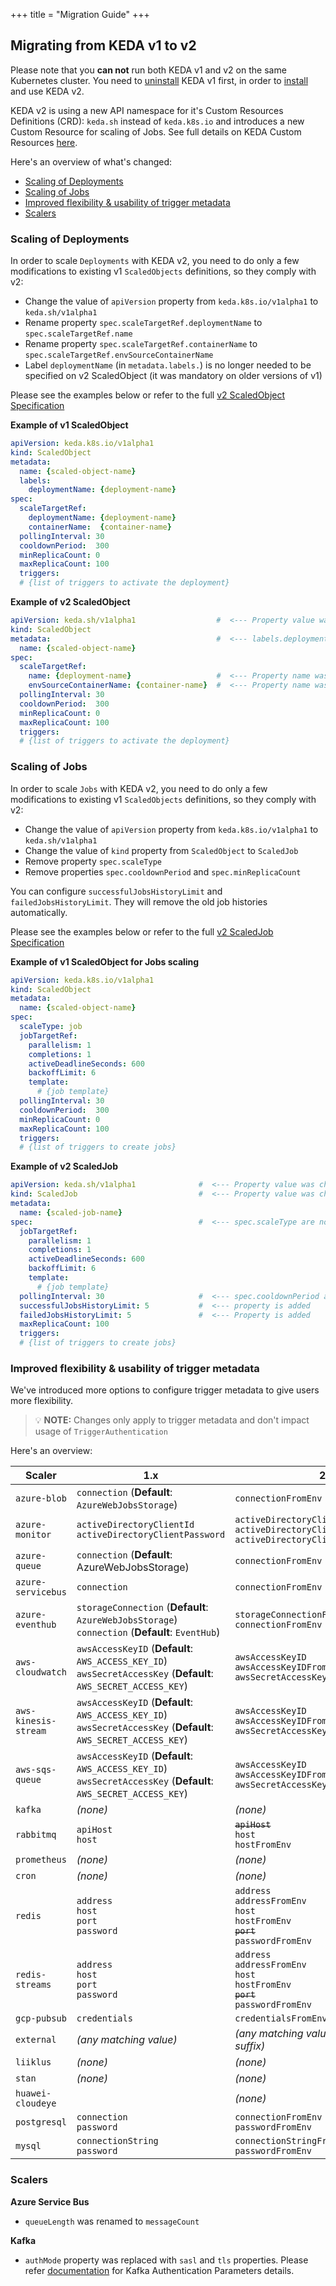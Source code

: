 +++
title = "Migration Guide"
+++

## Migrating from KEDA v1 to v2

Please note that you **can not** run both KEDA v1 and v2 on the same Kubernetes cluster. You need to [uninstall](../../1.5/deploy) KEDA v1 first, in order to [install](../deploy) and use KEDA v2.

KEDA v2 is using a new API namespace for it's Custom Resources Definitions (CRD): `keda.sh` instead of `keda.k8s.io` and introduces a new Custom Resource for scaling of Jobs. See full details on KEDA Custom Resources [here](../concepts/#custom-resources-crd).

Here's an overview of what's changed:
- [Scaling of Deployments](#scaling-of-deployments)
- [Scaling of Jobs](#scaling-of-jobs)
- [Improved flexibility & usability of trigger metadata](#improved-flexibility--usability-of-trigger-metadata)
- [Scalers](#scalers)

### Scaling of Deployments
In order to scale `Deployments` with KEDA v2, you need to do only a few modifications to existing v1 `ScaledObjects` definitions, so they comply with v2:
- Change the value of `apiVersion` property from `keda.k8s.io/v1alpha1` to `keda.sh/v1alpha1`
- Rename property `spec.scaleTargetRef.deploymentName` to `spec.scaleTargetRef.name`
- Rename property `spec.scaleTargetRef.containerName` to `spec.scaleTargetRef.envSourceContainerName`
- Label `deploymentName` (in `metadata.labels.`) is no longer needed to be specified on v2 ScaledObject (it was mandatory on older versions of v1)

Please see the examples below or refer to the full [v2 ScaledObject Specification](../concepts/scaling-deployments/#scaledobject-spec)

 **Example of v1 ScaledObject**
```yaml
apiVersion: keda.k8s.io/v1alpha1
kind: ScaledObject
metadata:
  name: {scaled-object-name}
  labels:
    deploymentName: {deployment-name}
spec:
  scaleTargetRef:
    deploymentName: {deployment-name} 
    containerName:  {container-name} 
  pollingInterval: 30  
  cooldownPeriod:  300 
  minReplicaCount: 0   
  maxReplicaCount: 100 
  triggers:
  # {list of triggers to activate the deployment}
```

**Example of v2 ScaledObject**

```yaml
apiVersion: keda.sh/v1alpha1                  #  <--- Property value was changed
kind: ScaledObject
metadata:                                     #  <--- labels.deploymentName is not needed
  name: {scaled-object-name}
spec:
  scaleTargetRef:
    name: {deployment-name}                   #  <--- Property name was changed
    envSourceContainerName: {container-name}  #  <--- Property name was changed   
  pollingInterval: 30            
  cooldownPeriod:  300           
  minReplicaCount: 0             
  maxReplicaCount: 100           
  triggers:
  # {list of triggers to activate the deployment}
```

### Scaling of Jobs

In order to scale `Jobs` with KEDA v2, you need to do only a few modifications to existing v1 `ScaledObjects` definitions, so they comply with v2:
- Change the value of `apiVersion` property from `keda.k8s.io/v1alpha1` to `keda.sh/v1alpha1`
- Change the value of `kind` property from `ScaledObject` to `ScaledJob`
- Remove property `spec.scaleType`
- Remove properties `spec.cooldownPeriod` and `spec.minReplicaCount`   

You can configure `successfulJobsHistoryLimit` and `failedJobsHistoryLimit`. They will remove the old job histories automatically.

Please see the examples below or refer to the full [v2 ScaledJob Specification](../concepts/scaling-jobs/#scaledjob-spec)

**Example of v1 ScaledObject for Jobs scaling**
```yaml
apiVersion: keda.k8s.io/v1alpha1
kind: ScaledObject
metadata:
  name: {scaled-object-name}
spec:
  scaleType: job
  jobTargetRef:
    parallelism: 1 
    completions: 1
    activeDeadlineSeconds: 600
    backoffLimit: 6 
    template:
      # {job template}
  pollingInterval: 30  
  cooldownPeriod:  300 
  minReplicaCount: 0   
  maxReplicaCount: 100 
  triggers:
  # {list of triggers to create jobs}
```

**Example of v2 ScaledJob**

```yaml
apiVersion: keda.sh/v1alpha1              #  <--- Property value was changed
kind: ScaledJob                           #  <--- Property value was changed
metadata:
  name: {scaled-job-name}
spec:                                     #  <--- spec.scaleType are not needed
  jobTargetRef:
    parallelism: 1 
    completions: 1 
    activeDeadlineSeconds: 600
    backoffLimit: 6
    template:
      # {job template}
  pollingInterval: 30                     #  <--- spec.cooldownPeriod and spec.minReplicaCount are not needed
  successfulJobsHistoryLimit: 5           #  <--- property is added
  failedJobsHistoryLimit: 5               #  <--- Property is added
  maxReplicaCount: 100
  triggers:
  # {list of triggers to create jobs}
```

### Improved flexibility & usability of trigger metadata

We've introduced more options to configure trigger metadata to give users more flexibility.

> 💡 **NOTE:** Changes only apply to trigger metadata and don't impact usage of `TriggerAuthentication`

Here's an overview:

| Scaler | 1.x | 2.0 |
|--------|--------|--------|
| `azure-blob` | `connection` (**Default**: `AzureWebJobsStorage`) | `connectionFromEnv` |
| `azure-monitor` | `activeDirectoryClientId` <br /> `activeDirectoryClientPassword` | `activeDirectoryClientId` <br /> `activeDirectoryClientIdFromEnv` <br /> `activeDirectoryClientPasswordFromEnv` |
| `azure-queue` | `connection` (**Default**: AzureWebJobsStorage) | `connectionFromEnv` |
| `azure-servicebus` | `connection` | `connectionFromEnv` |
| `azure-eventhub` | `storageConnection` (**Default**: `AzureWebJobsStorage`) <br /> `connection` (**Default**: `EventHub`) | `storageConnectionFromEnv` <br /> `connectionFromEnv` |
| `aws-cloudwatch` | `awsAccessKeyID` (**Default**: `AWS_ACCESS_KEY_ID`) <br /> `awsSecretAccessKey` (**Default**: `AWS_SECRET_ACCESS_KEY`) | `awsAccessKeyID` <br /> `awsAccessKeyIDFromEnv` <br /> `awsSecretAccessKeyFromEnv` |
| `aws-kinesis-stream` | `awsAccessKeyID` (**Default**: `AWS_ACCESS_KEY_ID`) <br /> `awsSecretAccessKey` (**Default**: `AWS_SECRET_ACCESS_KEY`) | `awsAccessKeyID` <br /> `awsAccessKeyIDFromEnv` <br /> `awsSecretAccessKeyFromEnv` |
| `aws-sqs-queue` | `awsAccessKeyID` (**Default**: `AWS_ACCESS_KEY_ID`) <br /> `awsSecretAccessKey` (**Default**: `AWS_SECRET_ACCESS_KEY`) | `awsAccessKeyID` <br /> `awsAccessKeyIDFromEnv` <br /> `awsSecretAccessKeyFromEnv` |
| `kafka` | _(none)_ | _(none)_
| `rabbitmq` | `apiHost` <br /> `host` | ~~`apiHost`~~ <br /> `host` <br /> `hostFromEnv` |
| `prometheus` | _(none)_ | _(none)_ |
| `cron` | _(none)_ | _(none)_ |
| `redis` | `address` <br /> `host` <br /> `port` <br /> `password` | `address` <br /> `addressFromEnv` <br /> `host` <br /> `hostFromEnv` <br /> ~~`port`~~ <br /> `passwordFromEnv`
| `redis-streams` | `address` <br /> `host` <br /> `port` <br /> `password` |  `address` <br /> `addressFromEnv` <br /> `host` <br /> `hostFromEnv` <br /> ~~`port`~~ <br /> `passwordFromEnv`
| `gcp-pubsub` | `credentials` | `credentialsFromEnv` |
| `external` | _(any matching value)_ | _(any matching value with `FromEnv` suffix)_
| `liiklus` | _(none)_ | _(none)_ |
| `stan` | _(none)_ | _(none)_ |
| `huawei-cloudeye` | | _(none)_ | _(none)_ |
| `postgresql` | `connection` <br /> `password` | `connectionFromEnv` <br /> `passwordFromEnv` |
| `mysql` | `connectionString` <br /> `password` | `connectionStringFromEnv` <br /> `passwordFromEnv` |

### Scalers

**Azure Service Bus**
 - `queueLength` was renamed to `messageCount`

**Kafka**
 - `authMode` property was replaced with `sasl` and `tls` properties. Please refer [documentation](../scalers/apache-kafka/#authentication-parameters) for Kafka Authentication Parameters details.